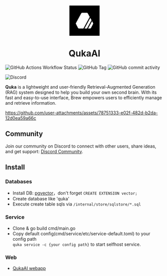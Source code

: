 <p align="center">
 <img align="center" src="https://raw.githubusercontent.com/quka-ai/quka-ai/main/assets/logo.png" height="96" />
 <h1 align="center">
  QukaAI
 </h1>
</p>

![GitHub Actions Workflow Status](https://img.shields.io/github/actions/workflow/status/quka-ai/quka-ai/ghcr.yml)
![GitHub Tag](https://img.shields.io/github/v/tag/quka-ai/quka-ai)
![GitHub commit activity](https://img.shields.io/github/commit-activity/m/quka-ai/quka-ai)

![Discord](https://img.shields.io/discord/1293497229096521768?logo=discord&logoColor=white)

**Quka** is a lightweight and user-friendly Retrieval-Augmented Generation (RAG) system designed to help you build your own second brain. With its fast and easy-to-use interface, Brew empowers users to efficiently manage and retrieve information.

https://github.com/user-attachments/assets/78751333-e02f-482d-b2da-12d0ea59a66c

## Community

Join our community on Discord to connect with other users, share ideas, and get support: [Discord Community](https://discord.gg/YGrbmbCVRF).

## Install

### Databases

- Install DB: [pgvector](https://github.com/pgvector/pgvector)，don't forget `CREATE EXTENSION vector;`
- Create database like 'quka'
- Execute create table sqls via `/internal/store/sqlstore/*.sql`

### Service

- Clone & go build cmd/main.go
- Copy default config(cmd/service/etc/service-default.toml) to your config path  
  `quka service -c {your config path}` to start selfhost service.

### Web

- [QukaAI webapp](https://github.com/quka-ai/webapp)
